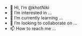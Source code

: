 - 👋 Hi, I’m @khotNiki
- 👀 I’m interested in ...
- 🌱 I’m currently learning ...
- 💞️ I’m looking to collaborate on ...
- 📫 How to reach me ...

<!---
khotNiki/khotNiki is a ✨ special ✨ repository because its `README.md` (this file) appears on your GitHub profile.
You can click the Preview link to take a look at your changes.
--->
